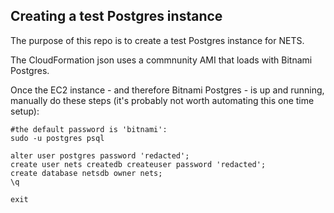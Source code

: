 ## Creating a test Postgres instance

The purpose of this repo is to create a test Postgres instance for NETS.

The CloudFormation json uses a commnunity AMI that loads with Bitnami Postgres.

Once the EC2 instance - and therefore Bitnami Postgres - is up and running, manually do these steps (it's probably not worth automating this one time setup):
```
#the default password is 'bitnami':
sudo -u postgres psql

alter user postgres password 'redacted';
create user nets createdb createuser password 'redacted';
create database netsdb owner nets;
\q

exit
```
